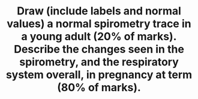 ---
title: "Draw (include labels and normal values) a normal spirometry trace in a young adult (20% of marks). Describe the changes seen in the spirometry, and the respiratory system overall, in pregnancy at term (80% of marks)."
entityType: SAQ
exam: PEX
college: CICM
year: 2012
sitting: A
question: 13
passRate: 50
EC_extraCredit:
- "This question was generally handled well."
- "Significant variation exists in normal values between textbooks, and examiners took account of this variation."
EC_errorsCommon:
- "Some candidates failed to provide any normal values or gave values not in accord with the traces they provided."
- "Some candidates confused spirometry (volume/time) with flow volume loops or even a forced expiratory volume trace. These scored no marks."
- "The second part was not well answered by some candidates with failure to describe changes - or even contradicting correctly graphed changes (for example the reduction in residual volume with pregnancy described as increased)."
- "Memorising curves needs to be accompanied by understanding."
- "No marks were awarded for detailed discussion of the Haldane effect, as this was not asked."
- "Candidates are reminded to read and answer the question."
---